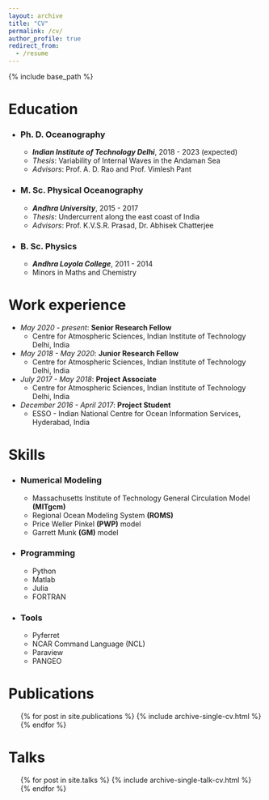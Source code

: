 ```yaml
---
layout: archive
title: "CV"
permalink: /cv/
author_profile: true
redirect_from:
  - /resume
---
```


{% include base_path %}

Education
======
* ### Ph. D. Oceanography 
  * ***Indian Institute of Technology Delhi***, 2018 - 2023 (expected)
  * *Thesis*: Variability of Internal Waves in the Andaman Sea
  * *Advisors*: Prof. A. D. Rao and Prof. Vimlesh Pant
* ### M. Sc. Physical Oceanography
  * ***Andhra University***, 2015 - 2017
  * *Thesis*: Undercurrent along the east coast of India
  * *Advisors*: Prof. K.V.S.R. Prasad, Dr. Abhisek Chatterjee
* ### B. Sc. Physics
  * ***Andhra Loyola College***, 2011 - 2014
  * Minors in Maths and Chemistry

Work experience
======
* *May 2020 - present*: **Senior Research Fellow**
  * Centre for Atmospheric Sciences, Indian Institute of Technology Delhi, India
* *May 2018 - May 2020*: **Junior Research Fellow**
  * Centre for Atmospheric Sciences, Indian Institute of Technology Delhi, India
* *July 2017 - May 2018*: **Project Associate**
  * Centre for Atmospheric Sciences, Indian Institute of Technology Delhi, India
* *December 2016 - April 2017*: **Project Student**
  * ESSO - Indian National Centre for Ocean Information Services, Hyderabad, India
  
Skills
======
* ### Numerical Modeling
  * Massachusetts Institute of Technology General Circulation Model **(MITgcm)**
  * Regional Ocean Modeling System **(ROMS)**
  * Price Weller Pinkel **(PWP)** model
  * Garrett Munk **(GM)** model
* ### Programming
  * Python
  * Matlab
  * Julia
  * FORTRAN
* ### Tools
  * Pyferret
  * NCAR Command Language (NCL)
  * Paraview
  * PANGEO


Publications
======
  <ul>{% for post in site.publications %}
    {% include archive-single-cv.html %}
  {% endfor %}</ul>
  
Talks
======
  <ul>{% for post in site.talks %}
    {% include archive-single-talk-cv.html %}
  {% endfor %}</ul>
  
<!-- Teaching
======
  <ul>{% for post in site.teaching %}
    {% include archive-single-cv.html %}
  {% endfor %}</ul>
   -->
<!-- Service and leadership
======
* Currently signed in to 43 different slack teams -->
